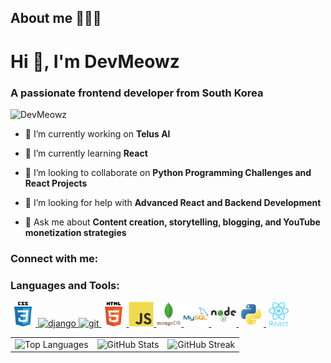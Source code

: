 ## About me 👩🏻‍💻

<h1 align="left">Hi 👋, I'm DevMeowz</h1>
<h3 align="left">A passionate frontend developer from South Korea</h3>

<p align="left"> <img src="https://komarev.com/ghpvc/?username=nomadoo-create&label=Profile%20views&color=0e75b6&style=flat" alt="DevMeowz" /> </p>

- 🔭 I’m currently working on **Telus AI**

- 🌱 I’m currently learning **React**

- 👯 I’m looking to collaborate on **Python Programming Challenges and React Projects**

- 🤝 I’m looking for help with **Advanced React and Backend Development**

- 💬 Ask me about **Content creation, storytelling, blogging, and YouTube monetization strategies**

<h3 align="left">Connect with me:</h3>
<p align="left">
</p>

<h3 align="left">Languages and Tools:</h3>
<p align="left"> <a href="https://www.w3schools.com/css/" target="_blank" rel="noreferrer"> <img src="https://raw.githubusercontent.com/devicons/devicon/master/icons/css3/css3-original-wordmark.svg" alt="css3" width="40" height="40"/> </a> <a href="https://www.djangoproject.com/" target="_blank" rel="noreferrer"> <img src="https://cdn.worldvectorlogo.com/logos/django.svg" alt="django" width="40" height="40"/> </a> <a href="https://git-scm.com/" target="_blank" rel="noreferrer"> <img src="https://www.vectorlogo.zone/logos/git-scm/git-scm-icon.svg" alt="git" width="40" height="40"/> </a> <a href="https://www.w3.org/html/" target="_blank" rel="noreferrer"> <img src="https://raw.githubusercontent.com/devicons/devicon/master/icons/html5/html5-original-wordmark.svg" alt="html5" width="40" height="40"/> </a> <a href="https://developer.mozilla.org/en-US/docs/Web/JavaScript" target="_blank" rel="noreferrer"> <img src="https://raw.githubusercontent.com/devicons/devicon/master/icons/javascript/javascript-original.svg" alt="javascript" width="40" height="40"/> </a> <a href="https://www.mongodb.com/" target="_blank" rel="noreferrer"> <img src="https://raw.githubusercontent.com/devicons/devicon/master/icons/mongodb/mongodb-original-wordmark.svg" alt="mongodb" width="40" height="40"/> </a> <a href="https://www.mysql.com/" target="_blank" rel="noreferrer"> <img src="https://raw.githubusercontent.com/devicons/devicon/master/icons/mysql/mysql-original-wordmark.svg" alt="mysql" width="40" height="40"/> </a> <a href="https://nodejs.org" target="_blank" rel="noreferrer"> <img src="https://raw.githubusercontent.com/devicons/devicon/master/icons/nodejs/nodejs-original-wordmark.svg" alt="nodejs" width="40" height="40"/> </a> <a href="https://www.python.org" target="_blank" rel="noreferrer"> <img src="https://raw.githubusercontent.com/devicons/devicon/master/icons/python/python-original.svg" alt="python" width="40" height="40"/> </a> <a href="https://reactjs.org/" target="_blank" rel="noreferrer"> <img src="https://raw.githubusercontent.com/devicons/devicon/master/icons/react/react-original-wordmark.svg" alt="react" width="40" height="40"/> </a> </p>

<table align="center">
  <tr>
    <td align="center"><img src="https://github-readme-stats.vercel.app/api/top-langs?username=DevMeowz&show_icons=true&locale=en&layout=compact" alt="Top Languages" width="300" /></td>
    <td align="center"><img src="https://github-readme-stats.vercel.app/api?username=DevMeowz&show_icons=true&locale=en" alt="GitHub Stats" width="300" /></td>
    <td align="center"><img src="https://github-readme-streak-stats.herokuapp.com/?user=DevMeowz&" alt="GitHub Streak" width="300" /></td>
  </tr>
</table>
